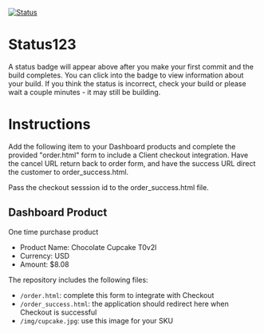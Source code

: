[![Status](https://img.shields.io/badge/status-SUBMITTABLE%20COMMIT:%20d9f00448fc0ff98326c3d0fd9c9ebffe909638f2-brightgreen.svg)](https://github.com/crowdbotics-challenges/bakery_scaffold_pPyeWPUx47S2Eo0L/commit/d9f00448fc0ff98326c3d0fd9c9ebffe909638f2)




# Status123

A status badge will appear above after you make your first commit and the build completes. You can click into the badge to view information about your build. If you think the status is incorrect, check your build or please wait a couple minutes - it may still be building.

# Instructions

Add the following item to your Dashboard products and complete the provided "order.html" form to include a Client checkout integration. Have the cancel URL return back to order form, and have the success URL direct the customer to order_success.html.

Pass the checkout sesssion id to the order_success.html file.

## Dashboard Product
One time purchase product
* Product Name: Chocolate Cupcake T0v2l
* Currency: USD
* Amount: $8.08

The repository includes the following files:
* `/order.html`: complete this form to integrate with Checkout
* `/order_success.html`: the application should redirect here when Checkout is successful
* `/img/cupcake.jpg`: use this image for your SKU
